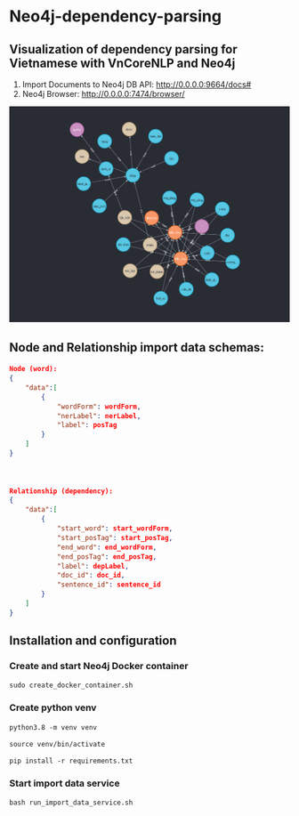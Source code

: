 # Neo4j-dependency-parsing
## Visualization of dependency parsing for Vietnamese with VnCoreNLP and Neo4j


1. Import Documents to Neo4j DB API:  http://0.0.0.0:9664/docs#
2. Neo4j Browser: http://0.0.0.0:7474/browser/

![Dependency parsing sample](dependency_parsing_sample.png)

## Node and Relationship import data schemas:
```json
Node (word):
{
    "data":[
        {
            "wordForm": wordForm,
            "nerLabel": nerLabel,
            "label": posTag
        }
    ]
}



Relationship (dependency):
{
    "data":[
        {
            "start_word": start_wordForm,
            "start_posTag": start_posTag,
            "end_word": end_wordForm,
            "end_posTag": end_posTag,
            "label": depLabel,
            "doc_id": doc_id,
            "sentence_id": sentence_id
        }
    ]
}
```

## Installation and configuration

### Create and start Neo4j Docker container
```shell
sudo create_docker_container.sh
```

### Create python venv
```shell
python3.8 -m venv venv
```
```shell
source venv/bin/activate
```
```shell
pip install -r requirements.txt
```

### Start import data service
```shell
bash run_import_data_service.sh
```